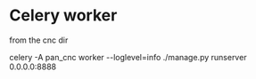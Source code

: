 # Celery worker

from the cnc dir

celery -A pan_cnc worker --loglevel=info
./manage.py runserver 0.0.0.0:8888


